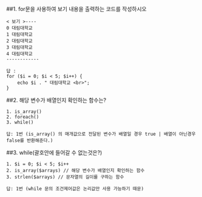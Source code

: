 ##1. for문을 사용하여 보기 내용을 출력하는 코드를 작성하시오
```
< 보기 >----
0 대림대학교
1 대림대학교
2 대림대학교
3 대림대학교
4 대림대학교
------------

답 :
for ($i = 0; $i < 5; $i++) {
    echo $i . " 대림대학교 <br>";
}
```

##2. 해당 변수가 배열인지 확인하는 함수는?
```
1. is_array()
2. foreach()
3. while()

답: 1번 (is_array() 의 매개값으로 전달된 변수가 배열일 경우 true | 배열이 아닌경우 false를 반환해준다.)
```

##3. while(괄호안에 들어갈 수 없는것은?)
```
1. $i = 0; $i < 5; $i++ 
2. is_array($arrays) // 해당 변수가 배열인지 확인하는 함수
3. strlen($arrays) // 문자열의 길이를 구하는 함수

답: 1번 (while 문의 조건제어값은 논리값만 사용 가능하기 때문)
```
